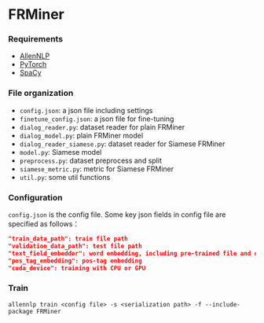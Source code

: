 # FRMiner

### Requirements
- [AllenNLP](https://github.com/allenai/allennlp)
- [PyTorch](https://github.com/pytorch/pytorch)
- [SpaCy](https://spacy.io/)


### File organization
- `config.json`: a json file including settings
- `finetune_config.json`: a json file for fine-tuning
- `dialog_reader.py`: dataset reader for plain FRMiner
- `dialog_model.py`: plain FRMiner model
- `dialog_reader_siamese.py`: dataset reader for Siamese FRMiner
- `model.py`: Siamese model
- `preprocess.py`: dataset preprocess and split
- `siamese_metric.py`: metric for Siamese FRMiner
- `util.py`: some util functions


### Configuration
`config.json` is the config file. Some key json fields in config file are specified as follows：

```json
"train_data_path": train file path
"validation_data_path": test file path
"text_field_embedder": word embedding, including pre-trained file and dimension of embedding 
"pos_tag_embedding": pos-tag embedding
"cuda_device": training with CPU or GPU
```

### Train

``allennlp train <config file> -s <serialization path> -f --include-package FRMiner``